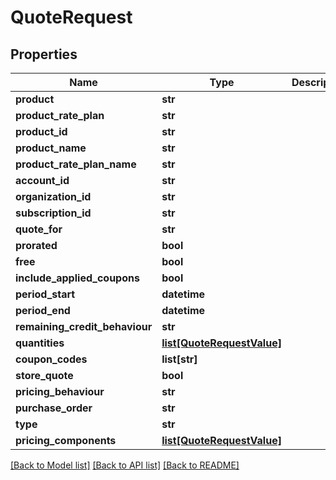 # QuoteRequest

## Properties
Name | Type | Description | Notes
------------ | ------------- | ------------- | -------------
**product** | **str** |  | [optional] 
**product_rate_plan** | **str** |  | [optional] 
**product_id** | **str** |  | [optional] 
**product_name** | **str** |  | [optional] 
**product_rate_plan_name** | **str** |  | [optional] 
**account_id** | **str** |  | [optional] 
**organization_id** | **str** |  | [optional] 
**subscription_id** | **str** |  | [optional] 
**quote_for** | **str** |  | [optional] 
**prorated** | **bool** |  | [optional] 
**free** | **bool** |  | [optional] 
**include_applied_coupons** | **bool** |  | [optional] 
**period_start** | **datetime** |  | [optional] 
**period_end** | **datetime** |  | 
**remaining_credit_behaviour** | **str** |  | 
**quantities** | [**list[QuoteRequestValue]**](QuoteRequestValue.md) |  | [optional] 
**coupon_codes** | **list[str]** |  | [optional] 
**store_quote** | **bool** |  | [optional] 
**pricing_behaviour** | **str** |  | 
**purchase_order** | **str** |  | [optional] 
**type** | **str** |  | [optional] 
**pricing_components** | [**list[QuoteRequestValue]**](QuoteRequestValue.md) |  | [optional] 

[[Back to Model list]](../README.md#documentation-for-models) [[Back to API list]](../README.md#documentation-for-api-endpoints) [[Back to README]](../README.md)

